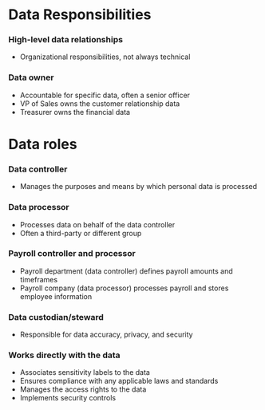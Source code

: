 # Data Responsibilities
### High-level data relationships
- Organizational responsibilities, not always technical
### Data owner
- Accountable for specific data, often a senior officer
- VP of Sales owns the customer relationship data
- Treasurer owns the financial data
# Data roles
### Data controller
- Manages the purposes and means by which personal data is processed
### Data processor
- Processes data on behalf of the data controller
- Often a third-party or different group
### Payroll controller and processor
- Payroll department (data controller) defines payroll amounts and timeframes
- Payroll company (data processor) processes payroll and stores employee information
### Data custodian/steward
- Responsible for data accuracy, privacy, and security
### Works directly with the data
- Associates sensitivity labels to the data
- Ensures compliance with any applicable laws and standards
- Manages the access rights to the data
- Implements security controls